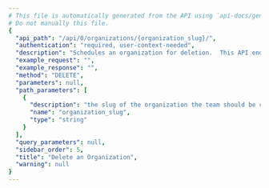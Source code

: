 ```yaml
---
# This file is automatically generated from the API using `api-docs/generate.py`
# Do not manually this file.
{
  "api_path": "/api/0/organizations/{organization_slug}/", 
  "authentication": "required, user-context-needed", 
  "description": "Schedules an organization for deletion.  This API endpoint cannot\nbe invoked without a user context for security reasons.  This means\nthat at present an organization can only be deleted from the\nSentry UI.\n\nDeletion happens asynchronously and therefor is not immediate.\nHowever once deletion has begun the state of a project changes and\nwill be hidden from most public views.", 
  "example_request": "", 
  "example_response": "", 
  "method": "DELETE", 
  "parameters": null, 
  "path_parameters": [
    {
      "description": "the slug of the organization the team should be created for.", 
      "name": "organization_slug", 
      "type": "string"
    }
  ], 
  "query_parameters": null, 
  "sidebar_order": 5, 
  "title": "Delete an Organization", 
  "warning": null
}
---
```

